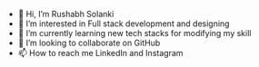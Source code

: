 - 👋 Hi, I’m Rushabh Solanki
- 👀 I’m interested in Full stack development and designing
- 🌱 I’m currently learning new tech stacks for modifying my skill
- 💞️ I’m looking to collaborate on GitHub
- 📫 How to reach me LinkedIn and Instagram

<!---
Rushabh1221/Rushabh1221 is a ✨ special ✨ repository because its `README.md` (this file) appears on your GitHub profile.
You can click the Preview link to take a look at your changes.
--->

